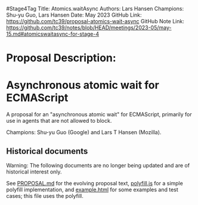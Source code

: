 #Stage4Tag
Title: Atomics.waitAsync
Authors: Lars Hansen
Champions: Shu-yu Guo, Lars Hansen
Date: May 2023
GitHub Link: https://github.com/tc39/proposal-atomics-wait-async
GitHub Note Link: https://github.com/tc39/notes/blob/HEAD/meetings/2023-05/may-15.md#atomicswaitasync-for-stage-4

# Proposal Description:
# Asynchronous atomic wait for ECMAScript

A proposal for an "asynchronous atomic wait" for ECMAScript, primarily
for use in agents that are not allowed to block.

Champions: Shu-yu Guo (Google) and Lars T Hansen (Mozilla).

## Historical documents

Warning: The following documents are no longer being updated and are of
historical interest only.

See [PROPOSAL.md](PROPOSAL.md) for the evolving proposal text,
[polyfill.js](polyfill.js) for a simple polyfill implementation, and
[example.html](example.html) for some examples and test cases; this
file uses the polyfill.
